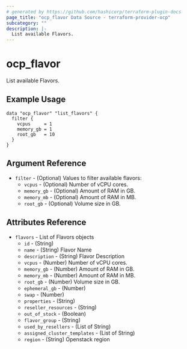 ```yaml
---
# generated by https://github.com/hashicorp/terraform-plugin-docs
page_title: "ocp_flavor Data Source - terraform-provider-ocp"
subcategory: ""
description: |-
  List available Flavors.
---
```


# ocp_flavor

List available Flavors.

## Example Usage

```hcl
data "ocp_flavor" "list_flavors" {
  filter {
    vcpus     = 1
    memory_gb = 1
    root_gb   = 10
  }
}
```

## Argument Reference

- `filter` - (Optional) Values to filter available flavors:
    + `vcpus` - (Optional) Number of vCPU cores.
    + `memory_gb` - (Optional) Amount of RAM in GB.
    + `memory_mb` - (Optional) Amount of RAM in MB.
    + `root_gb` - (Optional) Volume size in GB.

## Attributes Reference

- `flavors` - List of Flavors objects
    + `id` - (String)
    + `name` - (String) Flavor Name
    + `description` - (String) Flavor Description
    + `vcpus` - (Number) Number of vCPU cores.
    + `memory_gb` - (Number) Amount of RAM in GB.
    + `memory_mb` - (Number) Amount of RAM in MB.
    + `root_gb` - (Number) Volume size in GB.
    + `ephemeral_gb` - (Number)
    + `swap` - (Number)
    + `properties` - (String)
    + `reseller_resources` - (String)
    + `out_of_stock` - (Boolean)
    + `flavor_group` - (String)
    + `used_by_resellers` - (List of String)
    + `assigned_cluster_templates` - (List of String)
    + `region` - (String) Openstack region









